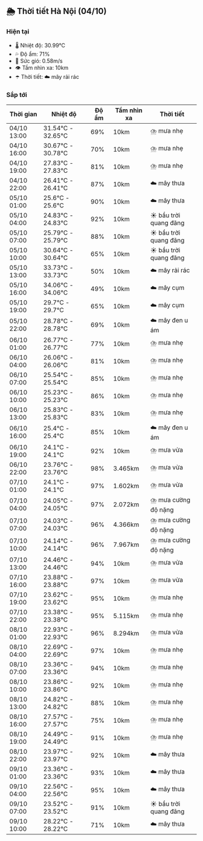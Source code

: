 ## 🌦️ Thời tiết Hà Nội (04/10)

### Hiện tại

- 🌡️ Nhiệt độ: 30.99℃
- 💦 Độ ẩm: 71%
- 💨 Sức gió: 0.58m/s
- 👁️ Tầm nhìn xa: 10km
- ☂️ Thời tiết: ☁️ mây rải rác

### Sắp tới

| Thời gian | Nhiệt độ | Độ ẩm | Tầm nhìn xa | Thời tiết |
| --- | --- | --- | --- | --- |
| 04/10 13:00 | 31.54℃ - 32.65℃ | 69% | 10km | ⛈️ mưa nhẹ |
| 04/10 16:00 | 30.67℃ - 30.78℃ | 70% | 10km | ⛈️ mưa nhẹ |
| 04/10 19:00 | 27.83℃ - 27.83℃ | 81% | 10km | ⛈️ mưa nhẹ |
| 04/10 22:00 | 26.41℃ - 26.41℃ | 87% | 10km | ☁️ mây thưa |
| 05/10 01:00 | 25.6℃ - 25.6℃ | 90% | 10km | ☁️ mây thưa |
| 05/10 04:00 | 24.83℃ - 24.83℃ | 92% | 10km | ☀️ bầu trời quang đãng |
| 05/10 07:00 | 25.79℃ - 25.79℃ | 88% | 10km | ☀️ bầu trời quang đãng |
| 05/10 10:00 | 30.64℃ - 30.64℃ | 65% | 10km | ☀️ bầu trời quang đãng |
| 05/10 13:00 | 33.73℃ - 33.73℃ | 50% | 10km | ☁️ mây rải rác |
| 05/10 16:00 | 34.06℃ - 34.06℃ | 49% | 10km | ☁️ mây cụm |
| 05/10 19:00 | 29.7℃ - 29.7℃ | 65% | 10km | ☁️ mây cụm |
| 05/10 22:00 | 28.78℃ - 28.78℃ | 69% | 10km | ☁️ mây đen u ám |
| 06/10 01:00 | 26.77℃ - 26.77℃ | 77% | 10km | ⛈️ mưa nhẹ |
| 06/10 04:00 | 26.06℃ - 26.06℃ | 81% | 10km | ⛈️ mưa nhẹ |
| 06/10 07:00 | 25.54℃ - 25.54℃ | 85% | 10km | ⛈️ mưa nhẹ |
| 06/10 10:00 | 25.23℃ - 25.23℃ | 86% | 10km | ⛈️ mưa nhẹ |
| 06/10 13:00 | 25.83℃ - 25.83℃ | 83% | 10km | ⛈️ mưa nhẹ |
| 06/10 16:00 | 25.4℃ - 25.4℃ | 85% | 10km | ☁️ mây đen u ám |
| 06/10 19:00 | 24.1℃ - 24.1℃ | 92% | 10km | ⛈️ mưa vừa |
| 06/10 22:00 | 23.76℃ - 23.76℃ | 98% | 3.465km | ⛈️ mưa vừa |
| 07/10 01:00 | 24.1℃ - 24.1℃ | 97% | 1.602km | ⛈️ mưa vừa |
| 07/10 04:00 | 24.05℃ - 24.05℃ | 97% | 2.072km | ⛈️ mưa cường độ nặng |
| 07/10 07:00 | 24.03℃ - 24.03℃ | 96% | 4.366km | ⛈️ mưa cường độ nặng |
| 07/10 10:00 | 24.14℃ - 24.14℃ | 96% | 7.967km | ⛈️ mưa cường độ nặng |
| 07/10 13:00 | 24.46℃ - 24.46℃ | 94% | 10km | ⛈️ mưa vừa |
| 07/10 16:00 | 23.88℃ - 23.88℃ | 97% | 10km | ⛈️ mưa vừa |
| 07/10 19:00 | 23.62℃ - 23.62℃ | 95% | 10km | ⛈️ mưa nhẹ |
| 07/10 22:00 | 23.38℃ - 23.38℃ | 95% | 5.115km | ⛈️ mưa nhẹ |
| 08/10 01:00 | 22.93℃ - 22.93℃ | 96% | 8.294km | ⛈️ mưa vừa |
| 08/10 04:00 | 22.69℃ - 22.69℃ | 97% | 10km | ⛈️ mưa nhẹ |
| 08/10 07:00 | 23.36℃ - 23.36℃ | 94% | 10km | ⛈️ mưa nhẹ |
| 08/10 10:00 | 23.86℃ - 23.86℃ | 92% | 10km | ⛈️ mưa nhẹ |
| 08/10 13:00 | 24.82℃ - 24.82℃ | 88% | 10km | ⛈️ mưa nhẹ |
| 08/10 16:00 | 27.57℃ - 27.57℃ | 75% | 10km | ⛈️ mưa nhẹ |
| 08/10 19:00 | 24.49℃ - 24.49℃ | 91% | 10km | ⛈️ mưa nhẹ |
| 08/10 22:00 | 23.97℃ - 23.97℃ | 92% | 10km | ☁️ mây thưa |
| 09/10 01:00 | 23.36℃ - 23.36℃ | 93% | 10km | ☁️ mây thưa |
| 09/10 04:00 | 22.56℃ - 22.56℃ | 95% | 10km | ☁️ mây thưa |
| 09/10 07:00 | 23.52℃ - 23.52℃ | 91% | 10km | ☀️ bầu trời quang đãng |
| 09/10 10:00 | 28.22℃ - 28.22℃ | 71% | 10km | ☁️ mây thưa |
